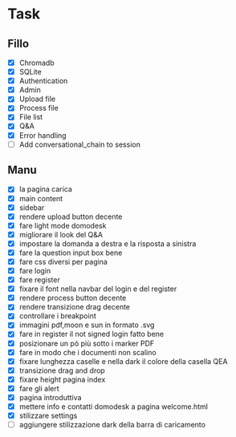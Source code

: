 # Task

## Fillo

- [x] Chromadb
- [x] SQLite
- [x] Authentication
- [x] Admin
- [x] Upload file
- [x] Process file
- [x] File list
- [x] Q&A
- [x] Error handling
- [ ] Add conversational_chain to session

## Manu

- [x] la pagina carica
- [x] main content
- [x] sidebar
- [x] rendere upload button decente
- [x] fare light mode domodesk
- [x] migliorare il look del Q&A
- [x] impostare la domanda a destra e la risposta a sinistra
- [x] fare la question input box bene
- [x] fare css diversi per pagina
- [x] fare login
- [x] fare register
- [x] fixare il font nella navbar del login e del register
- [x] rendere process button decente
- [x] rendere transizione drag decente
- [x] controllare i breakpoint
- [x] immagini pdf,moon e sun in formato .svg
- [x] fare in register il not signed login fatto bene
- [x] posizionare un pò più sotto i marker PDF
- [x] fare in modo che i documenti non scalino
- [x] fixare lunghezza caselle e nella dark il colore della casella QEA
- [x] transizione drag and drop
- [x] fixare height pagina index
- [x] fare gli alert
- [x] pagina introduttiva
- [x] mettere info e contatti domodesk a pagina welcome.html
- [x] stilizzare settings
- [ ] aggiungere stilizzazione dark della barra di caricamento
